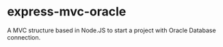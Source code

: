 # express-mvc-oracle
A MVC structure based in Node.JS to start a project with Oracle Database connection.
